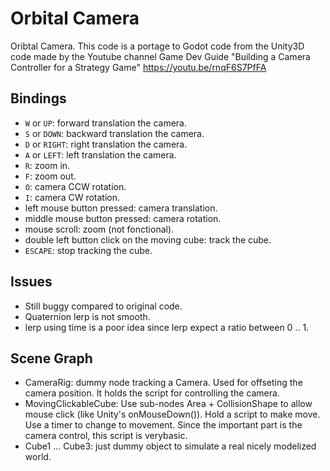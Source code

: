 # Orbital Camera

Oribtal Camera. This code is a portage to Godot code from the Unity3D code made by the
Youtube channel Game Dev Guide "Building a Camera Controller for a Strategy Game"
https://youtu.be/rnqF6S7PfFA

## Bindings

- `W` or `UP`: forward translation the camera.
- `S` or `DOWN`: backward translation the camera.
- `D` or `RIGHT`: right translation the camera.
- `A` or `LEFT`: left translation the camera.
- `R`: zoom in.
- `F`: zoom out.
- `O`: camera CCW rotation.
- `I`: camera CW rotation.
- left mouse button pressed: camera translation.
- middle mouse button pressed: camera rotation.
- mouse scroll: zoom (not fonctional).
- double left button click on the moving cube: track the cube.
- `ESCAPE`: stop tracking the cube.

## Issues

- Still buggy compared to original code.
- Quaternion lerp is not smooth.
- lerp using time is a poor idea since lerp expect a ratio between 0 .. 1.

## Scene Graph

- CameraRig: dummy node tracking a Camera. Used for offseting the camera position. It holds the script for controlling the camera.
- MovingClickableCube: Use sub-nodes Area + CollisionShape to allow mouse click (like Unity's onMouseDown()). Hold a script to make move. Use a timer to change to movement. Since the important
part is the camera control, this script is verybasic.
- Cube1 ... Cube3: just dummy object to simulate a real nicely modelized world.
